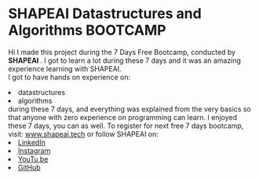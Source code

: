  # SHAPEAI Datastructures and Algorithms BOOTCAMP
Hi I made this project during the 7 Days Free Bootcamp, conducted by <b> SHAPEAI
</b>.
I got to learn a lot during these 7 days and it was an amazing experience learning with SHAPEAI.
<br>I got to have hands on experience on:
<li>datastructures
<li>algorithms
<br>during these 7 days, and everything was explained from the very basics so that
anyone with zero experience on programming can learn.
I enjoyed these 7 days, you can as well. To register for next free 7 days bootcamp, visit:
<a href="https://www.shapeai.tech"> www.shapeai.tech</a>
or follow SHAPEAI on:
<li><a href=
"https://in.linkedin.com/company/shapeai">LinkedIn</a>
<li><a href=
"https://www.instagram.com/shape.ai/?hl=en">Instagram</a>
<li><a
href=
"https://www.youtube.com/channel/UCTUvDLTW9meuDXWcbmISPdA">YouTu
be</a>
<li><a href=
"https://github.com/shapeai">GitHub</a>
